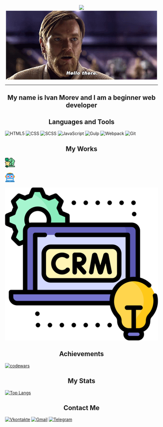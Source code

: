 <div id="header" align="center">
  <img src="https://github.com/Obi-wan23/obi-wan23/blob/main/assets/hackers.gif"/>
</div>
<div id="header" align="center">
  <img src="https://github.com/Obi-wan23/obi-wan23/blob/main/assets/star-wars-obi-wan-kenobi.gif"/>
</div>
<hr>
<h2 style="сolor: FFFFFF"; align="center"> My name is Ivan Morev and I am a beginner web developer</h2>

<h2 style="сolor: FFFFFF"; align="center">Languages and Tools</h2>

![HTML5](https://img.shields.io/badge/-HTML5-FF5733?style=for-the-badge&logo=html5&logoColor=ffffff)
![CSS](https://img.shields.io/badge/-CSS3-214ce5?style=for-the-badge&logo=css3)
![SCSS](https://img.shields.io/badge/-SCSS-BE4080?style=for-the-badge&logo=sass)
![JavaScript](https://img.shields.io/badge/-JavaScript-F7E509?style=for-the-badge&logo=javascript&logoColor=000000)
![Gulp](https://img.shields.io/badge/-Gulp-EC5051?style=for-the-badge&logo=gulp&logoColor=ffffff)
![Webpack](https://img.shields.io/badge/-Webpack-92D6FA?style=for-the-badge&logo=webpack&logoColor=ffffff)
![Git](https://img.shields.io/badge/-Git-F05539?style=for-the-badge&logo=git&logoColor=ffffff)

<h2 style="сolor: FFFFFF"; align="center">My Works</h2>

[![Nolorn](https://github.com/Obi-wan23/obi-wan23/blob/main/assets/Nolorn.png)](https://obi-wan23.github.io/Nolorn/)<br>

[![RoboSchool](https://github.com/Obi-wan23/obi-wan23/blob/main/assets/Robo.png)](https://obi-wan23.github.io/RoboSchool/)

[![СRM](https://github.com/Obi-wan23/obi-wan23/blob/main/assets/Crm.png)](https://obi-wan23.github.io/CRM-build/)


<h2 style="сolor: FFFFFF"; align="center">Achievements</h2>

[![codewars](https://www.codewars.com/users/Obi-wan23/badges/large)](https://www.codewars.com/users/Obi-wan23)

<h2 style="сolor: FFFFFF"; align="center">My Stats</h2>

[![Top Langs](https://github-readme-stats.vercel.app/api/top-langs/?username=Obi-wan23)](https://github.com/anuraghazra/github-readme-stats)
<h2 style="сolor: FFFFFF"; align="center">Contact Me</h2>

[![Vkontakte](https://img.shields.io/badge/-Vkontakte-087bff?style=for-the-badge&logo=vk&logoColor=ffffff)](https://vk.com/id233069076)
[![Gmail](https://img.shields.io/badge/-Gmail-dd4b3b?style=for-the-badge&logo=gmail&logoColor=ffffff)](mailto:morev23ivan@gmail.com)
[![Telegram](https://img.shields.io/badge/-Telegram-3AAEE4?style=for-the-badge&logo=telegram)](https://t.me/by_obiwan23)
